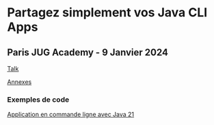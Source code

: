 # Partagez simplement vos Java CLI Apps

## Paris JUG Academy - 9 Janvier 2024

[Talk](https://java-cli-apps.github.io/)

[Annexes](https://java-cli-apps.github.io/Annexes.html)

### Exemples de code

[Application en commande ligne avec Java 21](exemples/generate-data/)
